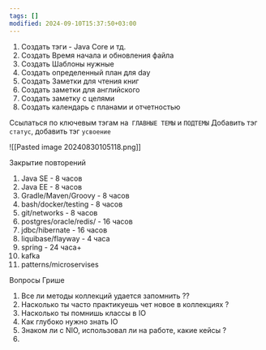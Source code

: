 ```yaml
---
tags: []
modified: 2024-09-10T15:37:50+03:00
---
```

1) Создать тэги - Java Core и тд.
2) Создать Время начала и обновления файла
3) Создать Шаблоны нужные
4) Создать определенный план для day
5) Создать Заметки для чтения книг
6) Создать заметки для английского
7) Создать заметку с целями 
8) Создать календарь с планами и отчетностью


Ссылаться по ключевым тэгам на` ГЛАВНЫЕ ТЕМЫ` и `ПОДТЕМЫ`
Добавить тэг `статус`, добавить тэг `усвоение`

![[Pasted image 20240830105118.png]]




Закрытие повторений 
1) Java SE - 8 часов 
2) Java EE - 8 часов
3) Gradle/Maven/Groovy - 8 часов 
4) bash/docker/testing - 8 часов
5) git/networks - 8 часов
6) postgres/oracle/redis/ - 16 часов
7) jdbc/hibernate - 16 часов
8) liquibase/flayway - 4 часа 
9) spring - 24 часа+
10) kafka 
11)  patterns/microservises 




Вопросы Грише 
1) Все ли методы коллекций удается запомнить ??
2) Насколько ты часто практикуешь чет новое в коллекциях ?
3) Насколько ты помнишь классы в IO 
4) Как глубоко нужно знать IO 
5) Знаком ли с NIO, использовал ли на работе, какие кейсы ?
6) 